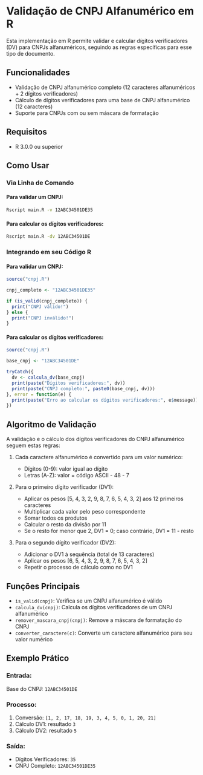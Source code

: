 # Validação de CNPJ Alfanumérico em R

Esta implementação em R permite validar e calcular dígitos verificadores (DV) para CNPJs alfanuméricos, seguindo as regras específicas para esse tipo de documento.

## Funcionalidades

- Validação de CNPJ alfanumérico completo (12 caracteres alfanuméricos + 2 dígitos verificadores)
- Cálculo de dígitos verificadores para uma base de CNPJ alfanumérico (12 caracteres)
- Suporte para CNPJs com ou sem máscara de formatação

## Requisitos

- R 3.0.0 ou superior

## Como Usar

### Via Linha de Comando

#### Para validar um CNPJ:

```bash
Rscript main.R -v 12ABC34501DE35
```

#### Para calcular os dígitos verificadores:

```bash
Rscript main.R -dv 12ABC34501DE
```

### Integrando em seu Código R

#### Para validar um CNPJ:

```r
source("cnpj.R")

cnpj_completo <- "12ABC34501DE35"

if (is_valid(cnpj_completo)) {
  print("CNPJ válido!")
} else {
  print("CNPJ inválido!")
}
```

#### Para calcular os dígitos verificadores:

```r
source("cnpj.R")

base_cnpj <- "12ABC34501DE"

tryCatch({
  dv <- calcula_dv(base_cnpj)
  print(paste("Dígitos verificadores:", dv))
  print(paste("CNPJ completo:", paste0(base_cnpj, dv)))
}, error = function(e) {
  print(paste("Erro ao calcular os dígitos verificadores:", e$message))
})
```

## Algoritmo de Validação

A validação e o cálculo dos dígitos verificadores do CNPJ alfanumérico seguem estas regras:

1. Cada caractere alfanumérico é convertido para um valor numérico:
   - Dígitos (0-9): valor igual ao dígito
   - Letras (A-Z): valor = código ASCII - 48 - 7
   
2. Para o primeiro dígito verificador (DV1):
   - Aplicar os pesos [5, 4, 3, 2, 9, 8, 7, 6, 5, 4, 3, 2] aos 12 primeiros caracteres
   - Multiplicar cada valor pelo peso correspondente
   - Somar todos os produtos
   - Calcular o resto da divisão por 11
   - Se o resto for menor que 2, DV1 = 0; caso contrário, DV1 = 11 - resto

3. Para o segundo dígito verificador (DV2):
   - Adicionar o DV1 à sequência (total de 13 caracteres)
   - Aplicar os pesos [6, 5, 4, 3, 2, 9, 8, 7, 6, 5, 4, 3, 2]
   - Repetir o processo de cálculo como no DV1

## Funções Principais

- `is_valid(cnpj)`: Verifica se um CNPJ alfanumérico é válido
- `calcula_dv(cnpj)`: Calcula os dígitos verificadores de um CNPJ alfanumérico
- `remover_mascara_cnpj(cnpj)`: Remove a máscara de formatação do CNPJ
- `converter_caractere(c)`: Converte um caractere alfanumérico para seu valor numérico

## Exemplo Prático

### Entrada:
Base do CNPJ: `12ABC34501DE`

### Processo:
1. Conversão: `[1, 2, 17, 18, 19, 3, 4, 5, 0, 1, 20, 21]`
2. Cálculo DV1: resultado `3`
3. Cálculo DV2: resultado `5`

### Saída:
- Dígitos Verificadores: `35`
- CNPJ Completo: `12ABC34501DE35`
